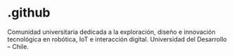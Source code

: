 # .github
Comunidad universitaria dedicada a la exploración, diseño e innovación tecnológica en robótica, IoT e interacción digital. Universidad del Desarrollo – Chile.
